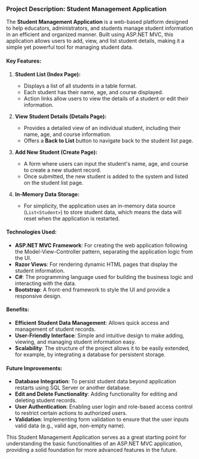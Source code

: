 ### **Project Description: Student Management Application**

The **Student Management Application** is a web-based platform designed to help educators, administrators, and students manage student information in an efficient and organized manner. Built using ASP.NET MVC, this application allows users to add, view, and list student details, making it a simple yet powerful tool for managing student data.

#### **Key Features:**
1. **Student List (Index Page):**
   - Displays a list of all students in a table format.
   - Each student has their name, age, and course displayed.
   - Action links allow users to view the details of a student or edit their information.

2. **View Student Details (Details Page):**
   - Provides a detailed view of an individual student, including their name, age, and course information.
   - Offers a **Back to List** button to navigate back to the student list page.

3. **Add New Student (Create Page):**
   - A form where users can input the student's name, age, and course to create a new student record.
   - Once submitted, the new student is added to the system and listed on the student list page.

4. **In-Memory Data Storage:**
   - For simplicity, the application uses an in-memory data source (`List<Student>`) to store student data, which means the data will reset when the application is restarted.
   
#### **Technologies Used:**
- **ASP.NET MVC Framework**: For creating the web application following the Model-View-Controller pattern, separating the application logic from the UI.
- **Razor Views**: For rendering dynamic HTML pages that display the student information.
- **C#**: The programming language used for building the business logic and interacting with the data.
- **Bootstrap**: A front-end framework to style the UI and provide a responsive design.
  
#### **Benefits:**
- **Efficient Student Data Management**: Allows quick access and management of student records.
- **User-Friendly Interface**: Simple and intuitive design to make adding, viewing, and managing student information easy.
- **Scalability**: The structure of the project allows it to be easily extended, for example, by integrating a database for persistent storage.

#### **Future Improvements:**
- **Database Integration**: To persist student data beyond application restarts using SQL Server or another database.
- **Edit and Delete Functionality**: Adding functionality for editing and deleting student records.
- **User Authentication**: Enabling user login and role-based access control to restrict certain actions to authorized users.
- **Validation**: Implementing form validation to ensure that the user inputs valid data (e.g., valid age, non-empty name).

This Student Management Application serves as a great starting point for understanding the basic functionalities of an ASP.NET MVC application, providing a solid foundation for more advanced features in the future.
